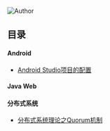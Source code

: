 ![Author](https://img.shields.io/badge/Author-TaopingTec-green.svg)
## <a name="index"/>目录

####  Android

* [Android Studio项目的配置](/Android/AndroidStudio-Project-Config.md)

####  Java Web


####  分布式系统

* [分布式系统理论之Quorum机制](/DistributedSystem/QuorumIntroduction.md)

